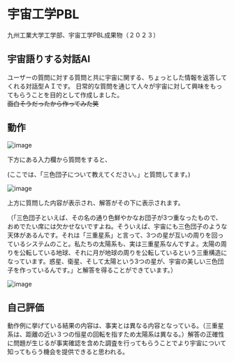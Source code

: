 # 宇宙工学PBL

九州工業大学工学部、宇宙工学PBL成果物（２０２３）

## 宇宙語りする対話AI

ユーザーの質問に対する質問と共に宇宙に関する、ちょっとした情報を返答してくれる対話型ＡＩです。
日常的な質問を通じて人々が宇宙に対して興味をもってもらうことを目的として作成しました。  
~~面白そうだったから作ってみた笑~~

## 動作
![image](https://github.com/jangwoung/Space-Chat-AI/assets/79182276/29ed7ce4-737d-49c8-b62d-9509d068094c)

下方にある入力欄から質問をすると、

(ここでは、「三色団子について教えてください。」と質問してます。)

![image](https://github.com/jangwoung/Space-Chat-AI/assets/79182276/facc2c7a-1526-4e1b-9b02-bc896ff2ddd8)

上方に質問した内容が表示され、解答がその下に表示されます。

（「三色団子といえば、その名の通り色鮮やかなお団子が3つ重なったもので、おめでたい席には欠かせないですよね。そういえば、宇宙にも三色団子のような天体があるんです。それは「三重星系」と言って、3つの星が互いの周りを回っているシステムのこと。私たちの太陽系も、実は三重星系なんですよ。太陽の周りを公転している地球、それに月が地球の周りを公転しているという三重構造になっています。惑星、衛星、そして太陽という3つの星が、宇宙の美しい三色団子を作っているんです。」と解答を得ることができています。）

![image](https://github.com/jangwoung/Space-Chat-AI/assets/79182276/6a13dc58-a94e-4819-882b-564172f742f2)

## 自己評価

動作例に挙げている結果の内容は、事実とは異なる内容となっている。（三重星系は、距離の近い３つの恒星の回転を指すため太陽系は異なる。）解答の正確性に問題が生じるが事実確認を含めた調査を行ってもらうことでより宇宙について知ってもらう機会を提供できると思われる。
